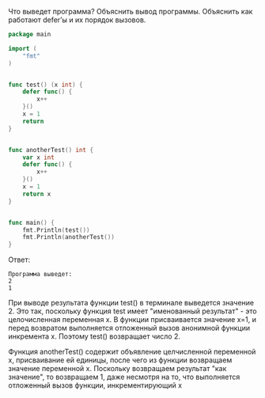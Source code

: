 Что выведет программа? Объяснить вывод программы. Объяснить как работают defer’ы и их порядок вызовов.

```go
package main

import (
	"fmt"
)


func test() (x int) {
	defer func() {
		x++
	}()
	x = 1
	return
}


func anotherTest() int {
	var x int
	defer func() {
		x++
	}()
	x = 1
	return x
}


func main() {
	fmt.Println(test())
	fmt.Println(anotherTest())
}
```

Ответ:
```
Программа выведет:
2
1
```  

При выводе результата функции test() в терминале выведется значение 2. Это так, поскольку функция test имеет "именованный результат" - это целочисленная переменная x. В функции присваивается значение x=1, и перед возвратом выполняется отложенный вызов анонимной функции инкремента x. Поэтому test() возвращает число 2. 

Функция anotherTest() содержит объявление целчисленной переменной x, присваивание ей единицы, после чего из функции возвращаем значение переменной x. Поскольку возвращаем результат "как значение", то возвращаем 1, даже несмотря на то, что выполняется отложенный вызов функции, инкрементирующий x
